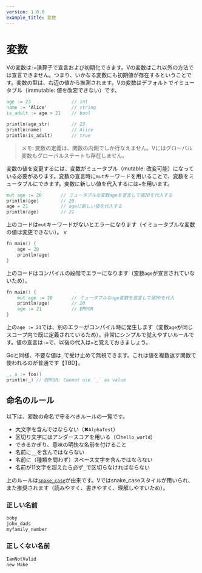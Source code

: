 ```yaml
---
version: 1.0.0
example_title: 変数
---
```


# 変数

Vの変数は`:=`演算子で宣言および初期化できます。Vの変数はこれ以外の方法では宣言できません。つまり、いかなる変数にも初期値が存在するということです。変数の型は、右辺の値から推測されます。Vの変数はデフォルトでイミュータブル（immutable: 値を改変できない）です。

```v
age := 23               // int
name := 'Alice'         // string
is_adult := age > 21    // bool

println(age_str)        // 23
println(name)           // Alice
println(is_adult)       // true
```

> メモ: 変数の定義は、関数の内側でしか行なえません。Vにはグローバル変数もグローバルステートも存在しません。

変数の値を変更するには、変数がミュータブル（mutable: 改変可能）になっている必要があります。変数の宣言時に`mut`キーワードを用いることで、変数をミュータブルにできます。変数に新しい値を代入するには`=`を用います。

```v
mut age := 20       // ミュータブルな変数ageを宣言して値20を代入する
println(age)        // 20
age = 21            // ageに新しい値を代入する
println(age)        // 21
```

上のコードは`mut`キーワードがないとエラーになります（イミュータブルな変数の値は変更できない）。
v
```v
fn main() {
    age = 20
    println(age)
}
```

上のコードはコンパイルの段階でエラーになります（変数`age`が宣言されていないため）。


```v
fn main() {
    mut age := 20       // ミュータブルなage変数を宣言して値20を代入
    println(age)        // 20
    age := 21           // ERROR
}
```

上の`age := 21`では、別のエラーがコンパイル時に発生します（変数`age`が同じスコープ内で既に定義されているため）。非常にシンプルで覚えやすいルールです。値の宣言は`:=`で、以後の代入は`=`と覚えておきましょう。

Goと同様、不要な値は`_`で受け止めて無視できます。これは値を複数返す関数で使われるのが普通です【TBD】。

```v
_, a := foo()
println(_) // ERROR: Cannot use `_` as value
```

## 命名のルール

以下は、変数の命名で守るべきルールの一覧です。

- 大文字を含んではならない（✖`AlphaTest`）
- 区切り文字にはアンダースコアを用いる（○`hello_world`）
- できるかぎり、意味の明快な名前を付けること
- 名前に`__`を含んではならない
- 名前に（種類を問わず）スペース文字を含んではならない
- 名前が11文字を超えたら必ず`_`で区切らなければならない

上のルールは[`snake_case`](https://en.wikipedia.org/wiki/Snake_case)が由来です。Vではsnake_caseスタイルが用いられ、また推奨されます（読みやすく、書きやすく、理解しやすいため）。

### 正しい名前

```v
boby
john_dads
myfamily_number
```

### 正しくない名前

```v
IamNotValid
new Make
```

